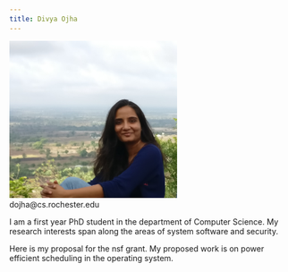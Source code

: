 ```yaml
---
title: Divya Ojha
---
```


<img src="divya.jpg" alt="divya" style="width: 300px;"/>
<br/>
dojha@cs.rochester.edu
<br/>

I am a first year PhD student in the department of Computer Science.
My research interests span along the areas of system software and security.

Here is my proposal for the nsf grant. My proposed work is on power efficient scheduling in the operating system.

<a href="https://divyaojha.github.io/blob/master/divya_nsfproposal.pdf"></a>
